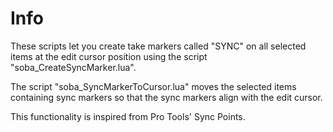 # Info

These scripts let you create take markers called "SYNC" on all selected items at the edit cursor position using the script "soba_CreateSyncMarker.lua".

The script "soba_SyncMarkerToCursor.lua" moves the selected items containing sync markers so that the sync markers align with the edit cursor.

This functionality is inspired from Pro Tools' Sync Points.
